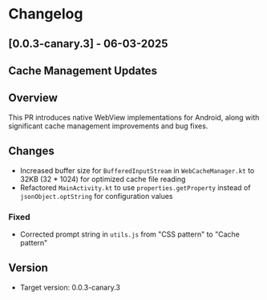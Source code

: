 # Changelog

## [0.0.3-canary.3] - 06-03-2025

## Cache Management Updates

## Overview
This PR introduces native WebView implementations for Android, along with significant cache management improvements and bug fixes.

## Changes

- Increased buffer size for `BufferedInputStream` in `WebCacheManager.kt` to 32KB (32 * 1024) for optimized cache file reading
- Refactored `MainActivity.kt` to use `properties.getProperty` instead of `jsonObject.optString` for configuration values

### Fixed
- Corrected prompt string in `utils.js` from "CSS pattern" to "Cache pattern"

## Version
- Target version: 0.0.3-canary.3
